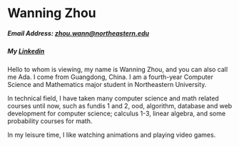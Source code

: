 # Wanning Zhou
##### Email Address: zhou.wann@northeastern.edu
##### My [Linkedin](https://www.linkedin.com/in/wanning-zhou-777b20183/)

Hello to whom is viewing, my name is Wanning Zhou, and you can also call me Ada. I come from Guangdong, China. I am a fourth-year Computer Science and Mathematics major student in Northeastern University. 


In technical field, I have taken many computer science and math related courses until now, such as fundis 1 and 2, ood, algorithm, database and web development for computer science; calculus 1-3, linear algebra, and some probability courses for math.


In my leisure time, I like watching animations and playing video games.  

